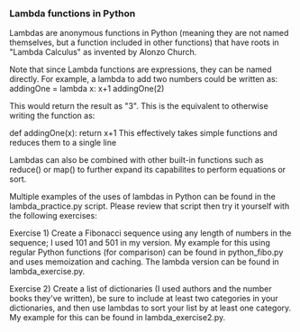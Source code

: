 ### Lambda functions in Python

Lambdas are anonymous functions in Python (meaning they are not named themselves, but a function included in other functions) that have roots in "Lambda Calculus" as invented by Alonzo Church.

Note that since Lambda functions are expressions, they can be named directly. For example, a lambda to add two numbers could be written as:
addingOne = lambda x: x+1
addingOne(2)

This would return the result as "3". This is the equivalent to otherwise writing the function as:

def addingOne(x):
   return x+1
This effectively takes simple functions and reduces them to a single line

Lambdas can also be combined with other built-in functions such as reduce() or map() to further expand its capabilites to perform equations or sort.

Multiple examples of the uses of lambdas in Python can be found in the lambda_practice.py script. Please review that script then try it yourself with the following exercises:

Exercise 1) Create a Fibonacci sequence using any length of numbers in the sequence; I used 101 and 501 in my version. My example for this using regular Python functions (for comparison) can be found in python_fibo.py and uses memoization and caching. The lambda version can be found in lambda_exercise.py.

Exercise 2) Create a list of dictionaries (I used authors and the number books they've written), be sure to include at least two categories in your dictionaries, and then use lambdas to sort your list by at least one category. My example for this can be found in lambda_exercise2.py.

